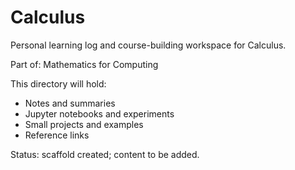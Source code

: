 # Calculus

Personal learning log and course-building workspace for Calculus.

Part of: Mathematics for Computing

This directory will hold:
- Notes and summaries
- Jupyter notebooks and experiments
- Small projects and examples
- Reference links

Status: scaffold created; content to be added.
